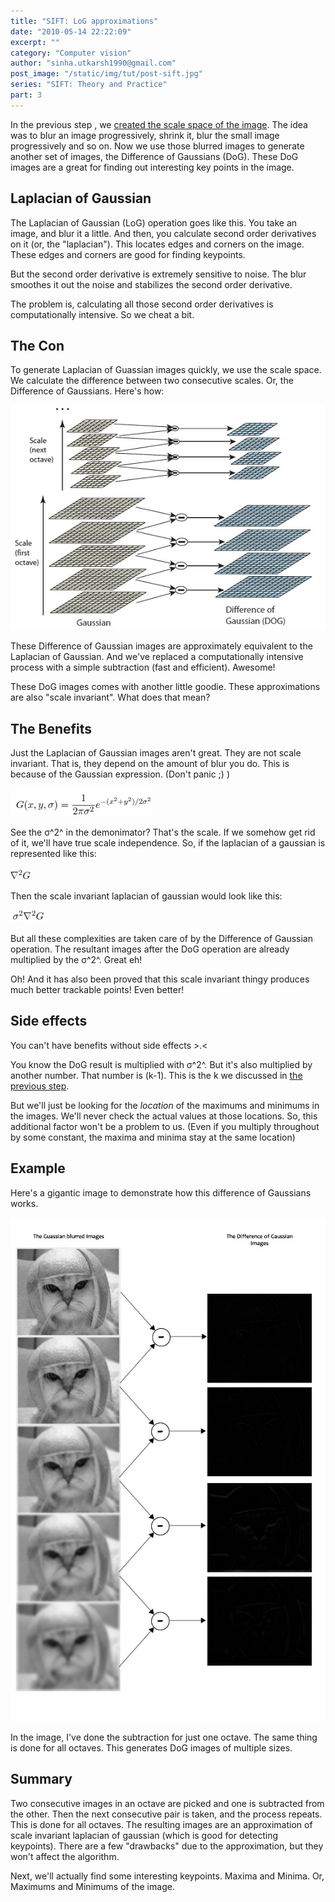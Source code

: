 ```yaml
---
title: "SIFT: LoG approximations"
date: "2010-05-14 22:22:09"
excerpt: ""
category: "Computer vision"
author: "sinha.utkarsh1990@gmail.com"
post_image: "/static/img/tut/post-sift.jpg"
series: "SIFT: Theory and Practice"
part: 3
---
```


In the previous step , we [created the scale space of the image](/tutorials/sift-scale-invariant-feature-transform-scale-space/). The idea was to blur an image progressively, shrink it, blur the small image progressively and so on. Now we use those blurred images to generate another set of images, the Difference of Gaussians (DoG). These DoG images are a great for finding out interesting key points in the image.

## Laplacian of Gaussian

The Laplacian of Gaussian (LoG) operation goes like this. You take an image, and blur it a little. And then, you calculate second order derivatives on it (or, the "laplacian"). This locates edges and corners on the image. These edges and corners are good for finding keypoints.

But the second order derivative is extremely sensitive to noise. The blur smoothes it out the noise and stabilizes the second order derivative.

The problem is, calculating all those second order derivatives is computationally intensive. So we cheat a bit. 

## The Con

To generate Laplacian of Guassian images quickly, we use the scale space. We calculate the difference between two consecutive scales. Or, the Difference of Gaussians. Here's how:

![](/static/img/tut/sift-dog-idea.jpg)

These Difference of Gaussian images are approximately equivalent to the Laplacian of Gaussian. And we've replaced a computationally intensive process with a simple subtraction (fast and efficient). Awesome!

These DoG images comes with another little goodie. These approximations are also "scale invariant". What does that mean? 

## The Benefits

Just the Laplacian of Gaussian images aren't great. They are not scale invariant. That is, they depend on the amount of blur you do. This is because of the Gaussian expression. (Don't panic ;) )

![](/static/img/tut/sift-gaussian-operator.jpg)

See the σ^2^ in the demonimator? That's the scale. If we somehow get rid of it, we'll have true scale independence. So, if the laplacian of a gaussian is represented like this:

![](/static/img/tut/laplacianofgaussian.jpg)

Then the scale invariant laplacian of gaussian would look like this:

![](/static/img/tut/scale-invariant-log.jpg)

But all these complexities are taken care of by the Difference of Gaussian operation. The resultant images after the DoG operation are already multiplied by the σ^2^. Great eh!

Oh! And it has also been proved that this scale invariant thingy produces much better trackable points! Even better!

## Side effects

You can't have benefits without side effects >.<

You know the DoG result is multiplied with σ^2^. But it's also multiplied by another number. That number is (k-1). This is the k we discussed in [the previous step](/tutorials/sift-scale-invariant-feature-transform-scale-space/).

But we'll just be looking for the _location_ of the maximums and minimums in the images. We'll never check the actual values at those locations. So, this additional factor won't be a problem to us. (Even if you multiply throughout by some constant, the maxima and minima stay at the same location)

## Example

Here's a gigantic image to demonstrate how this difference of Gaussians works.

![](/static/img/tut/sift-dog-images.jpg)

In the image, I've done the subtraction for just one octave. The same thing is done for all octaves. This generates DoG images of multiple sizes.

## Summary

Two consecutive images in an octave are picked and one is subtracted from the other. Then the next consecutive pair is taken, and the process repeats. This is done for all octaves. The resulting images are an approximation of scale invariant laplacian of gaussian (which is good for detecting keypoints). There are a few "drawbacks" due to the approximation, but they won't affect the algorithm.

Next, we'll actually find some interesting keypoints. Maxima and Minima. Or, Maximums and Minimums of the image.
